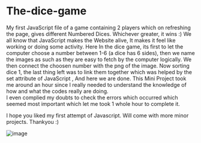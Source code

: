 # The-dice-game
My first JavaScript file of a game containing 2 players which on refreshing the page, gives different Numbered Dices. Whichever greater, it wins :)
We all know that JavaScript makes the Website alive, It makes it feel like working or doing some activity. 
Here In the dice game, its first to let the computer choose a number between 1-6 (a dice has 6 sides), then we name the images as such as they are easy to fetch  by the computer logically. We then connect the choosen number with the png of the image. Now sorting dice 1, the last thing left was to link them together which was helped by the set attribute of JavaScript , And here we are done.
This Mini Project took me around an hour since I really needed to understand the knowledge of how and what the codes really are doing.  
I even complied my doubts to check the errors which occurred which seemed most important which let me took 1 whole hour to complete it. 

I hope you liked my first attempt of Javascript.
Will come with more minor projects. 
Thankyou :) 

![image](https://user-images.githubusercontent.com/79087613/177499139-0ef8594d-952b-4a10-91f2-fba929c5fb51.png)


